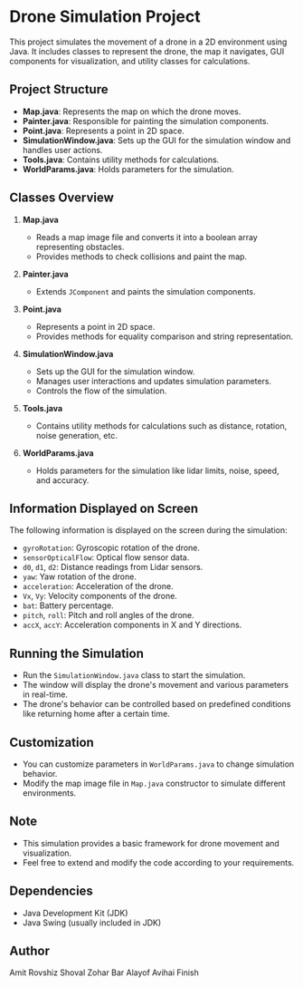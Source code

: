 # Drone Simulation Project

This project simulates the movement of a drone in a 2D environment using Java. It includes classes to represent the drone, the map it navigates, GUI components for visualization, and utility classes for calculations.

## Project Structure

- **Map.java**: Represents the map on which the drone moves.
- **Painter.java**: Responsible for painting the simulation components.
- **Point.java**: Represents a point in 2D space.
- **SimulationWindow.java**: Sets up the GUI for the simulation window and handles user actions.
- **Tools.java**: Contains utility methods for calculations.
- **WorldParams.java**: Holds parameters for the simulation.

## Classes Overview

1. **Map.java**
   - Reads a map image file and converts it into a boolean array representing obstacles.
   - Provides methods to check collisions and paint the map.

2. **Painter.java**
   - Extends `JComponent` and paints the simulation components.

3. **Point.java**
   - Represents a point in 2D space.
   - Provides methods for equality comparison and string representation.

4. **SimulationWindow.java**
   - Sets up the GUI for the simulation window.
   - Manages user interactions and updates simulation parameters.
   - Controls the flow of the simulation.

5. **Tools.java**
   - Contains utility methods for calculations such as distance, rotation, noise generation, etc.

6. **WorldParams.java**
   - Holds parameters for the simulation like lidar limits, noise, speed, and accuracy.

## Information Displayed on Screen

The following information is displayed on the screen during the simulation:

- `gyroRotation`: Gyroscopic rotation of the drone.
- `sensorOpticalFlow`: Optical flow sensor data.
- `d0`, `d1`, `d2`: Distance readings from Lidar sensors.
- `yaw`: Yaw rotation of the drone.
- `acceleration`: Acceleration of the drone.
- `Vx`, `Vy`: Velocity components of the drone.
- `bat`: Battery percentage.
- `pitch`, `roll`: Pitch and roll angles of the drone.
- `accX`, `accY`: Acceleration components in X and Y directions.

## Running the Simulation

- Run the `SimulationWindow.java` class to start the simulation.
- The window will display the drone's movement and various parameters in real-time.
- The drone's behavior can be controlled based on predefined conditions like returning home after a certain time.

## Customization

- You can customize parameters in `WorldParams.java` to change simulation behavior.
- Modify the map image file in `Map.java` constructor to simulate different environments.

## Note

- This simulation provides a basic framework for drone movement and visualization.
- Feel free to extend and modify the code according to your requirements.

## Dependencies

- Java Development Kit (JDK)
- Java Swing (usually included in JDK)

## Author

Amit Rovshiz
Shoval Zohar
Bar Alayof
Avihai Finish

